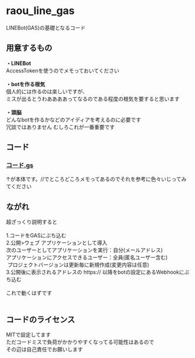 # raou_line_gas
LINEBot(GAS)の基礎となるコード<BR>

## 用意するもの
<B>・LINEBot</B><BR>
AccessTokenを使うのでメモっておいてください<BR>
<BR>
<B>・botを作る根気</B><BR>
個人的には作るのは楽しいですが、<BR>
ミスが出るとうわああああってなるのである程度の根気を要すると思います<BR>
<BR>
<B>・頭脳</B><BR>
どんなbotを作るかなどのアイディアを考えるのに必要です<BR>
冗談ではありません むしろこれが一番重要です<BR>

## コード
### [コード.gs](https://github.com/negi-0919/raou_line_gas/blob/master/%E3%82%B3%E3%83%BC%E3%83%88%E3%82%99.gs) <BR>
↑が本体です。//でところどころメモってあるのでそれを参考に色々いじってみてください
  
## ながれ
超ざっくり説明すると<BR>
  <BR>
  1.コードをGASにぶち込む<BR>
  2.公開>ウェブ アプリケーションとして導入<BR>
  次のユーザーとしてアプリケーションを実行：自分(メールアドレス)<BR>
  アプリケーションにアクセスできるユーザー：全員(匿名ユーザー含む)<BR>
  プロジェクトバージョンは更新毎に新規作成(変更内容は任意)<BR>
  3.公開後に表示されるアドレスの https:// 以降をbotの設定にあるWebhookにぶち込む<BR>
  <BR>
 これで動くはずです<BR>
    <BR>
## コードのライセンス
MITで設定してます<BR>
ただコードミスで負荷がかかりやすくなってる可能性はあるので<BR>
      その辺は自己責任でお願いします
